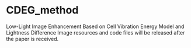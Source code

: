 # CDEG_method
Low-Light Image Enhancement Based on Cell Vibration Energy Model and Lightness Difference
Image resources and code files will be released after the paper is received.
